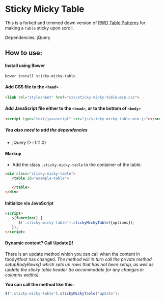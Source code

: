 Sticky Micky Table
==================

This is a forked and trimmed down version of [RWD Table Patterns](http://gergeo.se/RWD-Table-Patterns/) for making a `table` sticky upon scroll. 

Dependencies: jQuery


How to use:
--------

#### Install using Bower
```shell
bower install sticky-micky-table
```

#### Add CSS file to the ```<head>```
```html
<link rel="stylesheet" href="css/sticky-micky-table.min.css">
```

#### Add JavaScript file either to the ```<head>```, or to the bottom of ```<body>```
```html
<script type="text/javascript" src="js/sticky-micky-table.min.js"></script>
```

##### You also need to add the dependencies
- jQuery (>=1.11.0)

#### Markup
- Add the class ```.sticky-micky-table``` to the container of the table.
```html
<div class="sticky-micky-table">
   <table id="example-table">
      ...
   </table>
</div>
```

#### Initialize via JavaScript
```html
<script>
   $(function() {
      $('.sticky-micky-table').stickyMickyTable({options});
   });
</script>
```

#### Dynamic content? Call Update()!

There is an update method which you can call when the content in tbody/tfoot has changed. *The method will in turn call the private method setupBodyRows() which sets up rows that has not been setup, as well as update the sticky table header (to accommodate for any changes in columns widths).*

**You can call the method like this:**

```js
$('.sticky-micky-table').stickyMickyTable('update');
```
